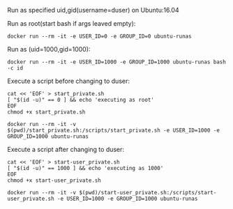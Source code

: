 Run as specified uid,gid(username=duser) on Ubuntu:16.04

Run as root(start bash if args leaved empty):

```shell
docker run --rm -it -e USER_ID=0 -e GROUP_ID=0 ubuntu-runas
```

Run as (uid=1000,gid=1000):

```shell
docker run --rm -it -e USER_ID=1000 -e GROUP_ID=1000 ubuntu-runas bash -c id
```


Execute a script before changing to duser:

```shell
cat << 'EOF' > start_private.sh
[ "$(id -u)" == 0 ] && echo 'executing as root'
EOF
chmod +x start_private.sh

docker run --rm -it -v $(pwd)/start_private.sh:/scripts/start_private.sh -e USER_ID=1000 -e GROUP_ID=1000 ubuntu-runas
```

Execute a script after changing to duser:

```shell
cat << 'EOF' > start-user_private.sh
[ "$(id -u)" == 1000 ] && echo 'executing as 1000'
EOF
chmod +x start-user_private.sh

docker run --rm -it -v $(pwd)/start-user_private.sh:/scripts/start-user_private.sh -e USER_ID=1000 -e GROUP_ID=1000 ubuntu-runas
```
